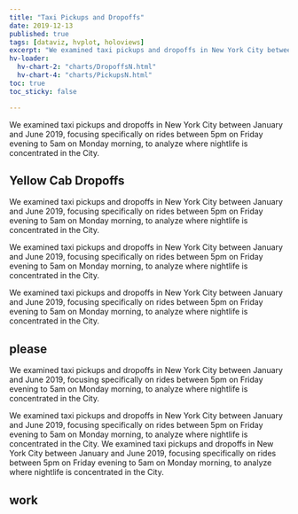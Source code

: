 ```yaml
---
title: "Taxi Pickups and Dropoffs"
date: 2019-12-13
published: true
tags: [dataviz, hvplot, holoviews]
excerpt: "We examined taxi pickups and dropoffs in New York City between January and June 2019, focusing specifically on rides between 5pm on Friday evening to 5am on Monday morning, to analyze where nightlife is concentrated in the City."
hv-loader:
  hv-chart-2: "charts/DropoffsN.html"
  hv-chart-4: "charts/PickupsN.html"
toc: true
toc_sticky: false

---
```


We examined taxi pickups and dropoffs in New York City between January and June 2019, focusing specifically on rides between 5pm on Friday evening to 5am on Monday morning, to analyze where nightlife is concentrated in the City.

## Yellow Cab Dropoffs


We examined taxi pickups and dropoffs in New York City between January and June 2019, focusing specifically on rides between 5pm on Friday evening to 5am on Monday morning, to analyze where nightlife is concentrated in the City.

We examined taxi pickups and dropoffs in New York City between January and June 2019, focusing specifically on rides between 5pm on Friday evening to 5am on Monday morning, to analyze where nightlife is concentrated in the City.

We examined taxi pickups and dropoffs in New York City between January and June 2019, focusing specifically on rides between 5pm on Friday evening to 5am on Monday morning, to analyze where nightlife is concentrated in the City.


## please

<div id="hv-chart-2"></div>

We examined taxi pickups and dropoffs in New York City between January and June 2019, focusing specifically on rides between 5pm on Friday evening to 5am on Monday morning, to analyze where nightlife is concentrated in the City.

We examined taxi pickups and dropoffs in New York City between January and June 2019, focusing specifically on rides between 5pm on Friday evening to 5am on Monday morning, to analyze where nightlife is concentrated in the City.
We examined taxi pickups and dropoffs in New York City between January and June 2019, focusing specifically on rides between 5pm on Friday evening to 5am on Monday morning, to analyze where nightlife is concentrated in the City.


## work

<div id="hv-chart-4"></div>
